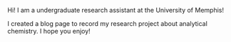 Hi! I am a undergraduate research assistant at the University of Memphis! 

I created a blog page to record my research project about analytical chemistry. I hope you enjoy! 


